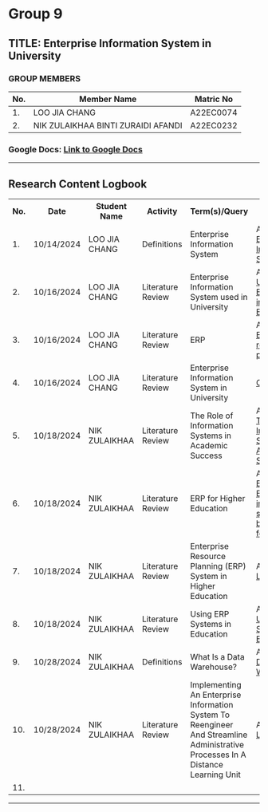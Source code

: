 # Group 9

## TITLE: Enterprise Information System in University

### GROUP MEMBERS

| No. | Member Name | Matric No |
|-----|-------------|-----------|
| 1.  | LOO JIA CHANG | A22EC0074 |
| 2.  | NIK ZULAIKHAA BINTI ZURAIDI AFANDI | A22EC0232 |

### Google Docs: [Link to Google Docs](https://docs.google.com/document/d/1mMZWIXP-mcHeOHDrDzprgqm1a30DfvRdJ-7rReHXsKg/edit)

---

## Research Content Logbook

<table>
    <tr>
        <th>No.</th>
        <th>Date</th>
        <th>Student Name</th>
        <th>Activity</th>
        <th>Term(s)/Query</th>
        <th>Details</th>
    </tr>
    <tr>
        <td>1.</td>
        <td>10/14/2024</td>
        <td>LOO JIA CHANG</td>
        <td>Definitions</td>
        <td>Enterprise Information System</td>
        <td>Article found:<br><a href="https://www.sciencedirect.com/topics/computer-science/enterprise-information-system">Enterprise Information System</a></td>
    </tr>
    <tr>
        <td>2.</td>
        <td>10/16/2024</td>
        <td>LOO JIA CHANG</td>
        <td>Literature Review</td>
        <td>Enterprise Information System used in University</td>
        <td>Article found:<br><a href="https://www.academiaerp.com/blog/understanding-erp-systems-in-higher-education/">Understanding ERP Systems in Higher Education</a></td>
    </tr>
    <tr>
        <td>3.</td>
        <td>10/16/2024</td>
        <td>LOO JIA CHANG</td>
        <td>Literature Review</td>
        <td>ERP</td>
        <td>Article found:<br><A href="https://www.ibm.com/topics/enterprise-resource-planning">Enterprise resource planning</td>
    </tr>
    <tr>
        <td>4.</td>
        <td>10/16/2024</td>
        <td>LOO JIA CHANG</td>
        <td>Literature Review</td>
        <td>Enterprise Information System in University</td>
        <td><a href="https://chatgpt.com/share/670fc9f6-c2e4-8013-9f5d-10507e4c76f1">ChatGPT</a></td>
    </tr>
    <tr>
        <td>5.</td>
        <td>10/18/2024</td>
        <td>NIK ZULAIKHAA</td>
        <td>Literature Review</td>
        <td>The Role of Information Systems in Academic Success</td>
        <td>Article found:<br><a href="https://unitedceres.edu.sg/information-systems-in-academic-success-2/#:~:text=Information%20systems%20play%20a%20crucial,and%20storing%20academic%20materials%20efficiently.">The Role of Information Systems in Academic Success</a></td>
    </tr>
    <tr>
        <td>6.</td>
        <td>10/18/2024</td>
        <td>NIK ZULAIKHAA</td>
        <td>Literature Review</td>
        <td>ERP for Higher Education</td>
        <td>Article found:<br><a href="https://rsult.one/erp-per-industry/erp-for-higher-education-industry-specific-benefits-and-features/#:~:text=An%20ERP%20system%20enhances%20institutional,tasks%20and%20better%20strategic%20planning.">ERP for Higher Education: industry specific benefits and features
</a></td>
        </tr>
    <tr>
        <td>7.</td>
        <td>10/18/2024</td>
        <td>NIK ZULAIKHAA</td>
        <td>Literature Review</td>
        <td>Enterprise Resource Planning (ERP) System in Higher
Education</td>
        <td>Article found<br><a href="https://d1wqtxts1xzle7.cloudfront.net/81001227/68694_1-libre.pdf?1645203686=&response-content-disposition=inline%3B+filename%3DEnterprise_Resource_Planning_ERP_System.pdf&Expires=1729236929&Signature=f8auQF8AaBs5QP2XKmoOkQED2FehKB7HkHeYIChnjXvE-Ok~w4VU-01tmg8AbMmK5bL7Smg4wYTPwYPuO~NZFNSjItsafTNQvaXpNH~pUB2wFh7H5~IDgyk46WD3AgEizXm0mQbIxhqH870p7ePJ4kuRY7as1VXNOJ2QIWXp~lwHTZQ6MCmOIEYE10ofNFQ~2IIa5uFNg08obx9kKSBQxWiFHdeu5~UQywm2YVXk3Od26huTyj4o6Tu2eWojlep7BhVknx~2ONXHwZzsFBYKjkAu-pKb-cRYeQabRh7NFLyVGgu~2t~iPloMwNyZNn9wwPDvBqJkqHY9saSKyIadVA__&Key-Pair-Id=APKAJLOHF5GGSLRBV4ZA">Link</a></td>
    </tr>
    <tr>
        <td>8.</td>
        <td>10/18/2024</td>
        <td>NIK ZULAIKHAA</td>
        <td>Literature Review</td>
        <td>Using ERP Systems in Education </td>
        <td>Article found:<br><a href="https://aisel.aisnet.org/cgi/viewcontent.cgi?article=2488&context=cais">Using ERP Systems in Education </a></td>
    </tr>
    <tr>
        <td>9.</td>
        <td>10/28/2024</td>
        <td>NIK ZULAIKHAA</td>
        <td>Definitions</td>
        <td>What Is a Data Warehouse? </td>
        <td>Article found:<br><a href="https://www.oracle.com/my/database/what-is-a-data-warehouse/"> Data Warehouse </a></td>
    </tr>
    <tr>
        <td>10.</td>
        <td>10/28/2024</td>
        <td>NIK ZULAIKHAA</td>
        <td>Literature Review</td>
        <td>Implementing  An Enterprise Information System To Reengineer And Streamline Administrative Processes In A Distance Learning Unit</td>
        <td>Article found:<br><a href="https://files.eric.ed.gov/fulltext/EJ862343.pdf">Link </a></td>
    </tr>        
    <tr>
        <td>11.</td>
        <td></td>
        <td></td>
        <td></td>
        <td></td>
        <td></td>
    </tr>
</table>

---
